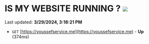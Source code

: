 # IS MY WEBSITE RUNNING ? [![](https://img.shields.io/static/v1?label=Sponsor&message=%E2%9D%A4&logo=GitHub&color=%23fe8e86)](https://github.com/sponsors/<username>)

Last updated: **3/29/2024, 3:18:21 PM**

- `GET` [https://youssefservice.me](https://youssefservice.me) - **Up** (374ms)
